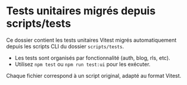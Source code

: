 # Tests unitaires migrés depuis scripts/tests

Ce dossier contient les tests unitaires Vitest migrés automatiquement depuis les scripts CLI du dossier `scripts/tests`.

- Les tests sont organisés par fonctionnalité (auth, blog, rls, etc).
- Utilisez `npm test` ou `npm run test:ui` pour les exécuter.

Chaque fichier correspond à un script original, adapté au format Vitest.
